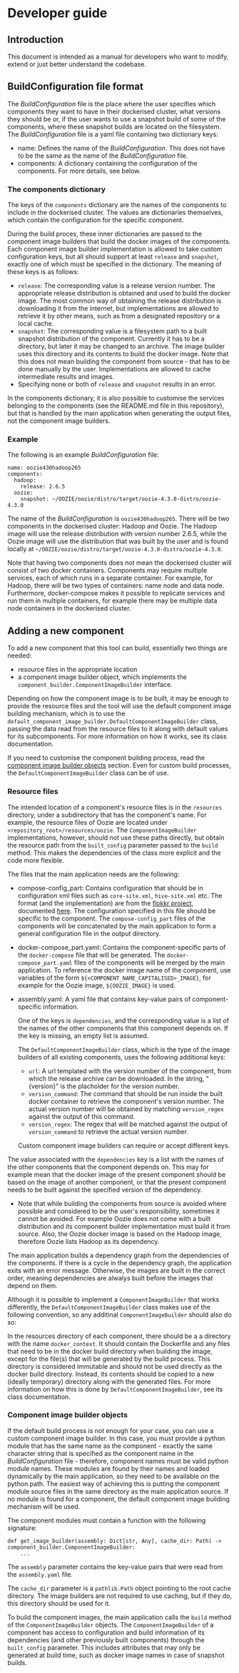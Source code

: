# Developer guide

## Introduction
This document is intended as a manual for developers who want to modify, extend or just better understand the codebase.

## BuildConfiguration file format
The _BuildConfiguration_ file is the place where the user specifies which components they want to have in their
dockerised cluster, what versions they should be or, if the user wants to use a snapshot build of some of the
components, where these snapshot builds are located on the filesystem. The _BuildConfiguration_ file is a yaml file
containing two dictionary keys:

* name: Defines the name of the _BuildConfiguration_. This does not have to be the same as the name of the
  _BuildConfiguration_ file.
* components: A dictionary containing the configuration of the components. For more details, see below.

### The components dictionary
The keys of the `components` dictionary are the names of the components to include in the dockerised cluster. The values
are dictionaries themselves, which contain the configuration for the specific component.

During the build proces, these inner dictionaries are passed to the component image builders that build the docker
images of the components. Each component image builder implementation is allowed to take custom configuration keys, but
all should support at least `release` and `snapshot`, exactly one of which must be specified in the dictionary. The
meaning of these keys is as follows:

* `release`: The corresponding value is a release version number. The appropriate release distribution is obtained and
  used to build the docker image. The most common way of obtaining the release distribution is downloading it from the
  internet, but implementations are allowed to retrieve it by other means, such as from a designated repository or a
  local cache.
* `snapshot`: The corresponding value is a filesystem path to a built snapshot distribution of the component. Currently
  it has to be a directory, but later it may be changed to an archive. The image builder uses this directory and its
  contents to build the docker image. Note that this does not mean building the component from source - that has to be
  done manually by the user. Implementations are allowed to cache intermediate results and images.
* Specifying none or both of `release` and `snapshot` results in an error.

In the components dictionary, it is also possible to customise the services belonging to the components (see the
README.md file in this repository), but that is handled by the main application when generating the output files, not
the component image builders.

### Example
The following is an example _BuildConfiguration_ file:

```
name: oozie430hadoop265
components:
  hadoop:
    release: 2.6.5
  oozie:
    snapshot: ~/OOZIE/oozie/distro/target/oozie-4.3.0-distro/oozie-4.3.0
```

The name of the _BuildConfiguration_ is `oozie430hadoop265`. There will be two components in the dockerised cluster:
Hadoop and Oozie. The Hadoop image will use the release distribution with version number 2.6.5, while the Oozie image
will use the distribution that was built by the user and is found locally at
`~/OOZIE/oozie/distro/target/oozie-4.3.0-distro/oozie-4.3.0`.

Note that having two components does not mean the dockerised cluster will consist of two docker containers. Components
may require multiple services, each of which runs in a separate container. For example, for Hadoop, there will be two
types of containers: name node and data node. Furthermore, docker-compose makes it possible to replicate services and
run them in multiple containers, for example there may be multiple data node containers in the dockerised cluster.

## Adding a new component
To add a new component that this tool can build, essentially two things are needed:

* resource files in the appropriate location
* a component image builder object, which implements the `component_builder.ComponentImageBuilder` interface.

Depending on how the component image is to be built, it may be enough to provide the resource files and the tool will
use the default component image building mechanism, which is to use the
`default_component_image_builder.DefaultComponentImageBuilder` class, passing the data read from the resource files to
it along with default values for its subcomponents. For more information on how it works, see its class documentation.

If you need to customise the component building process, read the [component image builder
objects](#component-image-builder-objects) section. Even for custom build processes, the `DefaultComponentImageBuilder`
class can be of use.

### Resource files
The intended location of a component's resource files is in the `resources` directory, under a subdirectory that has the
component's name. For example, the resource files of Oozie are located under `<repository_root>/resources/oozie`. The
`ComponentImageBuilder` implementations, however, should not use these paths directly, but obtain the resource path from
the `built_config` parameter passed to the `build` method. This makes the dependencies of the class more explicit and
the code more flexible.

The files that the main application needs are the following:

* compose-config_part: Contains configuration that should be in configuration xml files such as `core-site.xml`,
  `hive-site.xml` etc. The format (and the implementation) are from the [flokkr project](https://github.com/flokkr),
  documented [here](https://github.com/flokkr/docker-baseimage#envtoconf-simple-configuration-loading). The
  configuration specified in this file should be specific to the component. The `compose-config_part` files of the
  components will be concatenated by the main application to form a general configuration file in the output directory.
* docker-compose_part.yaml: Contains the component-specific parts of the `docker-compose` file that will be
  generated. The `docker-compose_part.yaml` files of the components will be merged by the main application. To reference
  the docker image name of the component, use variables of the form `${<COMPONENT_NAME_CAPITALISED>_IMAGE}`, for example
  for the Oozie image, `${OOZIE_IMAGE}` is used.
* assembly.yaml: A yaml file that contains key-value pairs of component-specific information. 

	One of the keys is `dependencies`, and the corresponding value is a list of the names of the other components that
  this component depends on. If the key is missing, an empty list is assumed.
  
  The `DefaultComponentImageBuilder` class, which is the type of the image builders of all existing components, uses the
  following additional keys:
  * `url`: A url templated with the version number of the component, from which the release archive can be
        downloaded. In the string, \"{version}\" is the placholder for the version number.
  * `version_command`: The command that should be run inside the built docker container to retrieve the component's
        version number. The actual version number will be obtained by matching `version_regex` against the output of
        this command.
  * `version_regex`: The regex that will be matched against the output of `version_command` to retrieve the actual
        version number.
		
  Custom component image builders can require or accept different keys.

The value associated with the `dependencies` key is a list with the names of the other components that the component
depends on. This may for example mean that the docker image of the present component should be based on the image of
another component, or that the present component needs to be built against the specified version of the dependency.

* Note that while building the components from source is avoided where possible and considered to be the user's
  responsibility, sometimes it cannot be avoided. For example Oozie does not come with a built distribution and its
  component builder implementation must build it from source. Also, the Oozie docker image is based on the Hadoop image,
  therefore Oozie lists Hadoop as its dependency.
  
The main application builds a dependency graph from the dependencies of the components. If there is a cycle in the
dependency graph, the application exits with an error message. Otherwise, the images are built in the correct order,
meaning dependencies are alwalys built before the images that depend on them.
 
Although it is possible to implement a `ComponentImageBuilder` that works differently, the
`DefaultComponentImageBuilder` class makes use of the following convention, so any additinal `ComponentImageBuilder`
should also do so:

In the resources directory of each component, there should be a a directory with the name `docker_context`. It should
contain the Dockerfile and any files that need to be in the docker build directory when building the image, except for
the file(s) that will be generated by the build process. This directory is considered immutable and should not be used
directly as the docker build directory. Instead, its contents should be copied to a new (ideally temporary) directory
along with the generated files. For more information on how this is done by `DefaultComponentImageBuilder`, see its
class documentation.

### Component image builder objects
If the default build process is not enough for your case, you can use a custom component image builder. In this case,
you must provide a python module that has the same name as the component - exactly the same character string that is
specified as the component name in the _BuildConfiguration_ file - therefore, component names must be valid python
module names. These modules are found by their names and loaded dynamically by the main application, so they need to be
available on the python path. The easiest way of achieving this is putting the component module source files in the same
directory as the main application source. If no module is found for a component, the default component image building
mechanism will be used.

The component modules must contain a function with the following signature:
```
def get_image_builder(assembly: Dict[str, Any], cache_dir: Path) -> component_builder.ComponentImageBuilder:
	...
```

The `assembly` parameter contains the key-value pairs that were read from the `assembly.yaml` file.

The `cache_dir` parameter is a `pathlib.Path` object pointing to the root cache directory. The image builders are not
required to use caching, but if they do, this directory should be used for it.

To build the component images, the main application calls the `build` method of the `ComponentImageBuilder` objects. The
`ComponentImageBuilder` of a component has access to configuration and build information of its dependencies (and other
previously built components) through the `built_config` parameter. This includes attributes that may only be generated
at build time, such as docker image names in case of snapshot builds.
